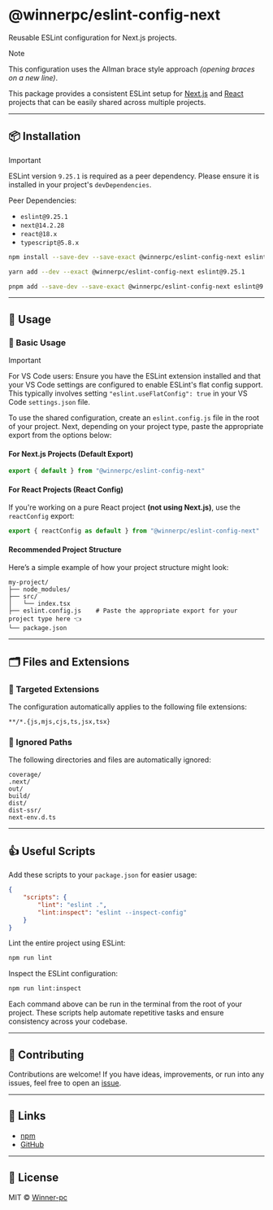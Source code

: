 # @winnerpc/eslint-config-next

Reusable ESLint configuration for Next.js projects.

> [!NOTE]
> This configuration uses the Allman brace style approach _(opening braces on a new line)_.

This package provides a consistent ESLint setup for [Next.js](#for-nextjs-projects-default-export) and [React](#for-react-projects-react-config) projects that can be easily shared across multiple projects.

---

## 📦 Installation

> [!IMPORTANT]
> ESLint version `9.25.1` is required as a peer dependency. Please ensure it is installed in your project's `devDependencies`.
>
> Peer Dependencies:
>
> - `eslint@9.25.1`
> - `next@14.2.28`
> - `react@18.x`
> - `typescript@5.8.x`

```bash
npm install --save-dev --save-exact @winnerpc/eslint-config-next eslint@9.25.1
```

```bash
yarn add --dev --exact @winnerpc/eslint-config-next eslint@9.25.1
```

```bash
pnpm add --save-dev --save-exact @winnerpc/eslint-config-next eslint@9.25.1
```

---

## 🚀 Usage

### 🔧 Basic Usage

> [!IMPORTANT]
> For VS Code users: Ensure you have the ESLint extension installed and that your VS Code settings are configured to enable ESLint's flat config support. This typically involves setting `"eslint.useFlatConfig": true` in your VS Code `settings.json` file.

To use the shared configuration, create an `eslint.config.js` file in the root of your project. Next, depending on your project type, paste the appropriate export from the options below:

#### For Next.js Projects (Default Export)

```js
export { default } from "@winnerpc/eslint-config-next"
```

#### For React Projects (React Config)

If you're working on a pure React project **(not using Next.js)**, use the `reactConfig` export:

```js
export { reactConfig as default } from "@winnerpc/eslint-config-next"
```

#### Recommended Project Structure

Here’s a simple example of how your project structure might look:

```
my-project/
├── node_modules/
├── src/
│   └── index.tsx
├── eslint.config.js    # Paste the appropriate export for your project type here 👈
└── package.json
```

---

## 🗂️ Files and Extensions

### 🎯 Targeted Extensions

The configuration automatically applies to the following file extensions:

```
**/*.{js,mjs,cjs,ts,jsx,tsx}
```

### 🚫 Ignored Paths

The following directories and files are automatically ignored:

```
coverage/
.next/
out/
build/
dist/
dist-ssr/
next-env.d.ts
```

---

## 👍 Useful Scripts

Add these scripts to your `package.json` for easier usage:

```json
{
    "scripts": {
        "lint": "eslint .",
        "lint:inspect": "eslint --inspect-config"
    }
}
```

Lint the entire project using ESLint:

```bash
npm run lint
```

Inspect the ESLint configuration:

```bash
npm run lint:inspect
```

Each command above can be run in the terminal from the root of your project. These scripts help automate repetitive tasks and ensure consistency across your codebase.

---

## 🤝 Contributing

Contributions are welcome! If you have ideas, improvements, or run into any issues, feel free to open an [issue](https://github.com/Winner-pc/eslint-config-next/issues).

---

## 🔗 Links

- [npm](https://www.npmjs.com/package/@winnerpc/eslint-config-next)
- [GitHub](https://github.com/Winner-pc/eslint-config-next)

---

## 📃 License

MIT © [Winner-pc](https://github.com/Winner-pc)
